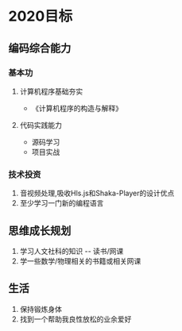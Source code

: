 # 2020目标

## 编码综合能力

### 基本功

1. 计算机程序基础夯实
   - 《计算机程序的构造与解释》

2. 代码实践能力
   - 源码学习
   - 项目实战

### 技术投资

1. 音视频处理,吸收Hls.js和Shaka-Player的设计优点
2. 至少学习一门新的编程语言

## 思维成长规划

1. 学习人文社科的知识 -- 读书/网课
2. 学一些数学/物理相关的书籍或相关网课

## 生活

1. 保持锻炼身体
2. 找到一个帮助我良性放松的业余爱好